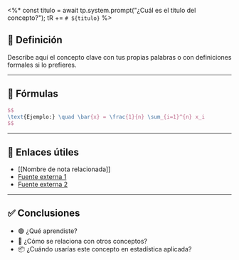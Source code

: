 <%*
const titulo = await tp.system.prompt("¿Cuál es el título del concepto?");
tR += `# ${titulo}`
%>

## 🧠 Definición

Describe aquí el concepto clave con tus propias palabras o con definiciones formales si lo prefieres.

---

## 📐 Fórmulas

```latex
$$
\text{Ejemplo:} \quad \bar{x} = \frac{1}{n} \sum_{i=1}^{n} x_i
$$
```

---

## 🔗 Enlaces útiles

- [[Nombre de nota relacionada]]
- [Fuente externa 1](https://...)
- [Fuente externa 2](https://...)

---

## ✅ Conclusiones

- 🟢 ¿Qué aprendiste?
- 🔁 ¿Cómo se relaciona con otros conceptos?
- 📦 ¿Cuándo usarías este concepto en estadística aplicada?